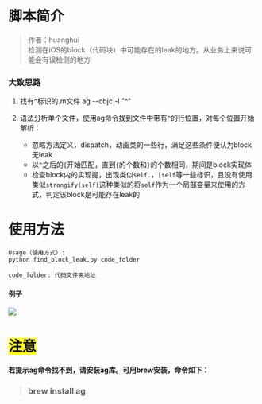 # 脚本简介

> 作者：huanghui  
> 检测在iOS的block（代码块）中可能存在的leak的地方。从业务上来说可能会有误检测的地方

### 大致思路

1. 找有^标识的.m文件
	ag --objc -l "\^"
2. 语法分析单个文件，使用ag命令找到文件中带有`^`的行位置，对每个位置开始解析：

	- 忽略方法定义，dispatch，动画类的一些行，满足这些条件便认为block无leak
	- 以`^`之后的`{`开始匹配，直到`{`的个数和`}`的个数相同，期间是block实现体
	- 检查block内的实现提，出现类似`self.`，`[self`等一些标识，且没有使用类似`strongify(self)`这种类似的将`self`作为一个局部变量来使用的方式，判定该block是可能存在leak的

# 使用方法

~~~shell
Usage（使用方式）: 
python find_block_leak.py code_folder

code_folder: 代码文件夹地址
~~~

#### 例子

![](http://i.niupic.com/images/2017/09/14/oxTupi.png)

# <mark>注意</mark>


#### 若提示ag命令找不到，请安装ag库。可用brew安装，命令如下：

> ### brew install ag
